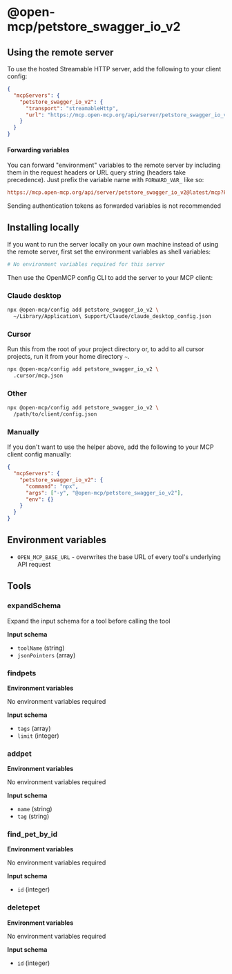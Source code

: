 # @open-mcp/petstore_swagger_io_v2

## Using the remote server

To use the hosted Streamable HTTP server, add the following to your client config:

```json
{
  "mcpServers": {
    "petstore_swagger_io_v2": {
      "transport": "streamableHttp",
      "url": "https://mcp.open-mcp.org/api/server/petstore_swagger_io_v2@latest/mcp"
    }
  }
}
```

#### Forwarding variables

You can forward "environment" variables to the remote server by including them in the request headers or URL query string (headers take precedence). Just prefix the variable name with `FORWARD_VAR_` like so:

```ini
https://mcp.open-mcp.org/api/server/petstore_swagger_io_v2@latest/mcp?FORWARD_VAR_OPEN_MCP_BASE_URL=https%3A%2F%2Fapi.example.com
```

<Callout title="Security" type="warn">
  Sending authentication tokens as forwarded variables is not recommended
</Callout>

## Installing locally

If you want to run the server locally on your own machine instead of using the remote server, first set the environment variables as shell variables:

```bash
# No environment variables required for this server
```

Then use the OpenMCP config CLI to add the server to your MCP client:

### Claude desktop

```bash
npx @open-mcp/config add petstore_swagger_io_v2 \
  ~/Library/Application\ Support/Claude/claude_desktop_config.json
```

### Cursor

Run this from the root of your project directory or, to add to all cursor projects, run it from your home directory `~`.

```bash
npx @open-mcp/config add petstore_swagger_io_v2 \
  .cursor/mcp.json
```

### Other

```bash
npx @open-mcp/config add petstore_swagger_io_v2 \
  /path/to/client/config.json
```

### Manually

If you don't want to use the helper above, add the following to your MCP client config manually:

```json
{
  "mcpServers": {
    "petstore_swagger_io_v2": {
      "command": "npx",
      "args": ["-y", "@open-mcp/petstore_swagger_io_v2"],
      "env": {}
    }
  }
}
```

## Environment variables

- `OPEN_MCP_BASE_URL` - overwrites the base URL of every tool's underlying API request


## Tools

### expandSchema

Expand the input schema for a tool before calling the tool

**Input schema**

- `toolName` (string)
- `jsonPointers` (array)

### findpets

**Environment variables**

No environment variables required

**Input schema**

- `tags` (array)
- `limit` (integer)

### addpet

**Environment variables**

No environment variables required

**Input schema**

- `name` (string)
- `tag` (string)

### find_pet_by_id

**Environment variables**

No environment variables required

**Input schema**

- `id` (integer)

### deletepet

**Environment variables**

No environment variables required

**Input schema**

- `id` (integer)
